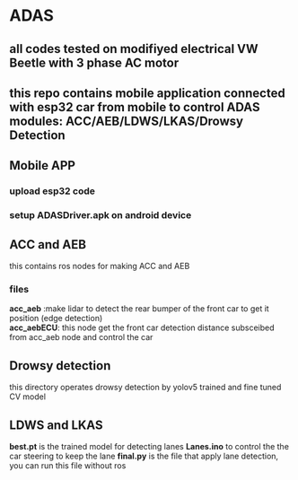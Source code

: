 # ADAS
## all codes tested on modifiyed electrical VW Beetle with 3 phase AC motor
## this repo contains mobile application connected with esp32 car from mobile to control ADAS modules: ACC/AEB/LDWS/LKAS/Drowsy Detection

## Mobile APP
### upload esp32 code 
### setup ADASDriver.apk on android device

## ACC and AEB
this contains ros nodes for making ACC and AEB
### files
**acc_aeb** :make lidar to detect the rear bumper of the front car to get it position (edge detection)\
**acc_aebECU**: this node get the front car detection distance subsceibed from acc_aeb node and control the car
## Drowsy detection
this directory operates drowsy detection by yolov5 trained and fine tuned CV model
## LDWS and LKAS
**best.pt** is the trained model for detecting lanes
**Lanes.ino** to control the the car steering to keep the lane 
**final.py** is the file that apply lane detection, you can run this file without ros 
